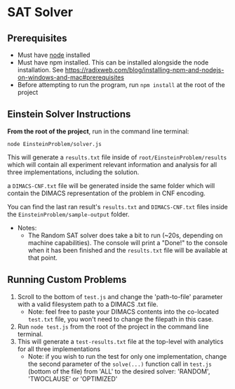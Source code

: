 # SAT Solver

## Prerequisites

- Must have [node](https://nodejs.org/en/download) installed
- Must have npm installed. This can be installed alongside the node installation. See https://radixweb.com/blog/installing-npm-and-nodejs-on-windows-and-mac#prerequisites
- Before attempting to run the program, run `npm install` at the root of the project

## Einstein Solver Instructions

**From the root of the project**, run in the command line terminal:

 ```
 node EinsteinProblem/solver.js
 ```

This will generate a `results.txt` file inside of `root/EinsteinProblem/results` which will contain all experiment relevant information and analysis for all three implementations, including the solution.

a `DIMACS-CNF.txt` file will be generated inside the same folder which will contain the DIMACS representation of the problem in CNF encoding.

You can find the last ran result's `results.txt` and `DIMACS-CNF.txt` files inside the `EinsteinProblem/sample-output` folder.

  - Notes: 
    - The Random SAT solver does take a bit to run (~20s, depending on machine capabilities). The console will print a "Done!" to the console when it has been finished and the `results.txt` file will be available at that point.

## Running Custom Problems

1. Scroll to the bottom of `test.js` and change the 'path-to-file' parameter with a valid filesystem path to a DIMACS .txt file.
    - Note: feel free to paste your DIMACS contents into the co-located `test.txt` file, you won't need to change the filepath in this case.
2. Run `node test.js` from the root of the project in the command line terminal.
3. This will generate a `test-results.txt` file at the top-level with analytics for all three implementations
    - Note: if you wish to run the test for only one implementation, change the second parameter of the `solve(...)` function call in `test.js` (bottom of the file) from 'ALL' to the desired solver: 'RANDOM', 'TWOCLAUSE' or 'OPTIMIZED'